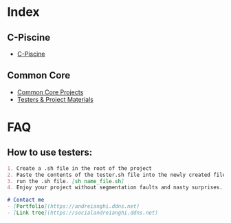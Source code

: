 # Index
## C-Piscine
- [C-Piscine](https://github.com/AnghiAndrei/42RomaLuis/tree/main/_c-piscine)

## Common Core
- [Common Core Projects](https://github.com/AnghiAndrei/42RomaLuis/tree/main/_common%20core)
- [Testers & Project Materials](https://github.com/AnghiAndrei/42RomaLuis/tree/main/_common%20core/Aa_materiali)

# FAQ
## How to use testers:
```markdown
1. Create a .sh file in the root of the project
2. Paste the contents of the tester.sh file into the newly created file
3. run the .sh file. [sh name_file.sh]
4. Enjoy your project without segmentation faults and nasty surprises.

# Contact me
- [Portfolio](https://andreianghi.ddns.net)
- [Link tree](https://socialandreianghi.ddns.net)